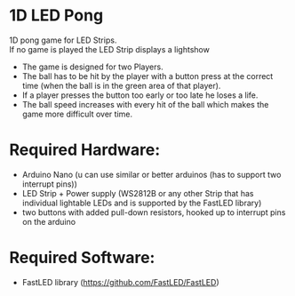 # 1D LED Pong
 1D pong game for LED Strips.<br>
 If no game is played the LED Strip displays a lightshow
 - The game is designed for two Players.
 - The ball has to be hit by the player with a button press at the correct time (when the ball is in the green area of that player).
 - If a player presses the button too early or too late he loses a life.
 - The ball speed increases with every hit of the ball which makes the game more difficult over time.
 
# Required Hardware:
- Arduino Nano (u can use similar or better arduinos (has to support two interrupt pins))
- LED Strip + Power supply (WS2812B or any other Strip that has individual lightable LEDs and is supported by the FastLED library)
- two buttons with added pull-down resistors, hooked up to interrupt pins on the arduino

# Required Software:
- FastLED library (https://github.com/FastLED/FastLED)
